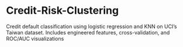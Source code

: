 # Credit-Risk-Clustering
Credit default classification using logistic regression and KNN on UCI’s Taiwan dataset. Includes engineered features, cross-validation, and ROC/AUC visualizations
